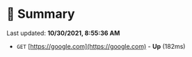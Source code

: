 # 📖 Summary
Last updated: **10/30/2021, 8:55:36 AM**

- `GET` [https://google.com](https://google.com) - **Up** (182ms)
